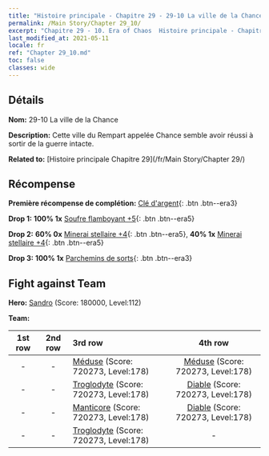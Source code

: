 ```yaml
---
title: "Histoire principale - Chapitre 29 - 29-10 La ville de la Chance"
permalink: /Main Story/Chapter 29_10/
excerpt: "Chapitre 29 - 10. Era of Chaos  Histoire principale - Chapitre 29_10. 29-10 La ville de la Chance"
last_modified_at: 2021-05-11
locale: fr
ref: "Chapter 29_10.md"
toc: false
classes: wide
---
```


## Détails

 **Nom:** 29-10 La ville de la Chance

 **Description:** Cette ville du Rempart appelée Chance semble avoir réussi à sortir de la guerre intacte.

 **Related to:** [Histoire principale Chapitre 29](/fr/Main Story/Chapter 29/)

## Récompense

 **Première récompense de complétion:** [Clé d'argent](/ItemsFR/con_693/){: .btn .btn--era3}

 **Drop 1:** **100% 1x** [Soufre flamboyant +5](/ItemsFR/mat_99/){: .btn .btn--era5}

 **Drop 2:** **60% 0x** [Minerai stellaire +4](/ItemsFR/mat_89/){: .btn .btn--era5}, **40% 1x** [Minerai stellaire +4](/ItemsFR/mat_89/){: .btn .btn--era5}

 **Drop 3:** **100% 1x** [Parchemins de sorts](/ItemsFR/con_694/){: .btn .btn--era3}


## Fight against Team
 **Hero:** [Sandro](/fr/heroes/Sandro/) (Score: 180000, Level:112)

 **Team:**


  | 1st row | 2nd row | 3rd row | 4th row |
  |:----:|:----:|:----|:----:|
  | - | - | [Méduse](/fr/units/Medusa/) (Score: 720273, Level:178)  | [Méduse](/fr/units/Medusa/) (Score: 720273, Level:178)  |
  | - | - | [Troglodyte](/fr/units/Troglodyte/) (Score: 720273, Level:178)  | [Diable](/fr/units/Devil/) (Score: 720273, Level:178)  |
  | - | - | [Manticore](/fr/units/Manticore/) (Score: 720273, Level:178)  | [Diable](/fr/units/Devil/) (Score: 720273, Level:178)  |
  | - | - | [Troglodyte](/fr/units/Troglodyte/) (Score: 720273, Level:178)  | - |


